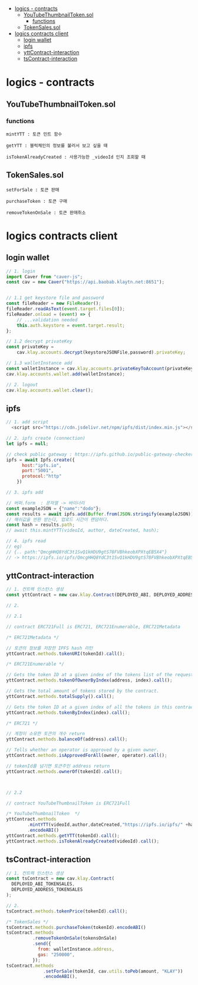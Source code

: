 - [logics - contracts](#logics---contracts)
  - [YouTubeThumbnailToken.sol](#youtubethumbnailtokensol)
    - [functions](#functions)
  - [TokenSales.sol](#tokensalessol)
- [logics contracts client](#logics-contracts-client)
  - [login wallet](#login-wallet)
  - [ipfs](#ipfs)
  - [yttContract-interaction](#yttcontract-interaction)
  - [tsContract-interaction](#tscontract-interaction)



# logics - contracts

## YouTubeThumbnailToken.sol

### functions

```
mintYTT : 토큰 민트 함수

getYTT : 블럭체인의 정보를 불러서 보고 싶을 때

isTokenAlreadyCreated : 사용가능한 _videoId 인지 조회할 때
```

## TokenSales.sol

```
setForSale : 토큰 판매 

purchaseToken : 토큰 구매 

removeTokenOnSale : 토큰 판매취소
```

# logics contracts client

## login wallet 

```js
// 1. login 
import Caver from "caver-js";
const cav = new Caver("https://api.baobab.klaytn.net:8651");


// 1.1 get keystore file and password
const fileReader = new FileReader();
fileReader.readAsText(event.target.files[0]);
fileReader.onload = (event) => {
    // ...validation needed
    this.auth.keystore = event.target.result;
};

// 1.2 decrypt privateKey
const privateKey = 
    cav.klay.accounts.decrypt(keystoreJSONFile,password).privateKey;

// 1.3 walletInstance add
const walletInstance = cav.klay.accounts.privateKeyToAccount(privateKey);
cav.klay.accounts.wallet.add(walletInstance);

// 2. logout
cav.klay.accounts.wallet.clear();

```

## ipfs 

```js
// 1. add script 
  <script src="https://cdn.jsdelivr.net/npm/ipfs/dist/index.min.js"></script>

// 2. ipfs create (connection)
let ipfs = null;

// check public gateway : https://ipfs.github.io/public-gateway-checker/
ipfs = await Ipfs.create({
      host:"ipfs.io",
      port:"5001",
      protocol:"http"
    })

// 3. ipfs add

// 버퍼.form  : 문자열 -> 바이너리
const exampleJSON = {"name":"dodo"};
const results = await ipfs.add(Buffer.from(JSON.stringify(exampleJSON)));
// 해쉬값을 반환 받는다, 업로드 시간이 랜덤하다.
const hash = results.path;
// await this.mintYTT(videoId, author, dateCreated, hash);

// 4. ipfs read 
// eg)
// {.. path:"QmcgHHQ8YdC3t1SvQ1kHDU9gtS78FVBhkeobXPXtqEB5X4"}
// -> https://ipfs.io/ipfs/QmcgHHQ8YdC3t1SvQ1kHDU9gtS78FVBhkeobXPXtqEB5X4

```

## yttContract-interaction


```js
// 1. 컨트렉 인스턴스 생성
const yttContract = new cav.klay.Contract(DEPLOYED_ABI, DEPLOYED_ADDRESS);

// 2. 

// 2.1 

// contract ERC721Full is ERC721, ERC721Enumerable, ERC721Metadata

/* ERC721Metadata */ 

// 토큰의 정보를 저장한 IPFS hash 리턴
yttContract.methods.tokenURI(tokenId).call();

/* ERC721Enumerable */ 

// Gets the token ID at a given index of the tokens list of the requested owner.
yttContract.methods.tokenOfOwnerByIndex(address, index).call();

// Gets the total amount of tokens stored by the contract.
yttContract.methods.totalSupply().call();

// Gets the token ID at a given index of all the tokens in this contract
yttContract.methods.tokenByIndex(index).call();

/* ERC721 */

// 계정이 소유한 토큰의 개수 return
yttContract.methods.balanceOf(address).call();

// Tells whether an operator is approved by a given owner.
yttContract.methods.isApprovedForAll(owner, operator).call();

// tokenId를 넘기면 토큰주인 address return
yttContract.methods.ownerOf(tokenId).call();



// 2.2 

// contract YouTubeThumbnailToken is ERC721Full

/* YouTubeThumbnailToken  */
yttContract.methods
        .mintYTT(videoId,author,dateCreated,"https://ipfs.io/ipfs/" +hash)
        .encodeABI()
yttContract.methods.getYTT(tokenId).call();
yttContract.methods.isTokenAlreadyCreated(videoId).call();


```
## tsContract-interaction

```js
// 1. 컨트렉 인스턴스 생성
const tsContract = new cav.klay.Contract(
  DEPLOYED_ABI_TOKENSALES,
  DEPLOYED_ADDRESS_TOKENSALES
);

// 2.
tsContract.methods.tokenPrice(tokenId).call();

/* TokenSales */
tsContract.methods.purchaseToken(tokenId).encodeABI()
tsContract.methods
          .removeTokenOnSale(tokensOnSale)
          .send({
            from: walletInstance.address,
            gas: "250000",
          });
tsContract.methods
              .setForSale(tokenId, cav.utils.toPeb(amount, "KLAY"))
              .encodeABI(),
```
